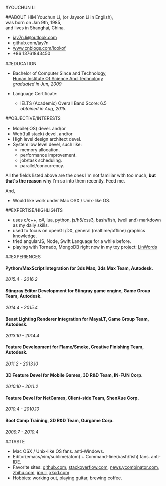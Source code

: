 #YOUCHUN LI

##ABOUT HIM
Youchun Li, (or Jayson Li in English),  
was born on Jan 9th, 1985,  
and lives in Shanghai, China.  

* jay7n.li@outlook.com
* github.com/jay7n
* www.cnblogs.com/lookof
* +86 13761843450

##EDUCATION
* Bachelor of Computer Since and Technology,  
  [Hunan Institute Of Science And Technology](http://www.hnist.cn)  
  _graduated in Jun, 2009_

* Language Certificate:
    * IELTS (Academic) Overall Band Score: 6.5  
      _obtained in Aug, 2015._  

##OBJECTIVE/INTERESTS
* Mobile(iOS) devel. and/or
* Web(full stack) devel. and/or
* High level design architect devel.
* System low level devel, such like:
    * memory allocation.
    * performance improvement.
    * job/task scheduling.
    * parallel/concurrency.

All the fields listed above are the ones I'm not familiar with too much, **but that's the reason** why I'm so into them recently. Feed me.  

And,
* Would like work under Mac OSX / Unix-like OS.

##EXPERTISE/HIGHLIGHTS
* uses c/c++, c#, lua, python, js/h5/css3, bash/fish, (well and) markdown as my daily skills.
* used to focus on openGL/DX, general (realtime/offline) graphics knowledge.
* tried angularJS, Node, Swift Language for a while before.
* playing with Tornado, MongoDB right now in my toy project: [LinWords](https://github.com/jay7n/LinWords)

##EXPERIENCES
#### Python/MaxScript Integration for 3ds Max, 3ds Max Team, Autodesk.
_2015.4 - 2016.2_

#### Stingray Editor Development for Stingray game engine, Game Group Team, Autodesk.
_2014.4 - 2015.4_

#### Beast Lighting Renderer Integration for MayaLT, Game Group Team, Autodesk.
_2013.10 - 2014.4_

#### Feature Development for Flame/Smoke, Creative Finishing Team, Autodesk.
_2011.2 - 2013.10_

#### 3D Feature Devel for Mobile Games, 3D R&D Team, IN-FUN Corp.
_2010.10 - 2011.2_

#### Feature Devel for NetGames, Client-side Team, ShenXue Corp.
_2010.4 - 2010.10_

#### Boot Camp Training, 3D R&D Team, Ourgame Corp.
_2009.7 - 2010.4_


##TASTE
* Mac OSX / Unix-like OS fans. anti-Windows.
* Editor(emacs/vim/sublime/atom) + Command-line(bash/fish) fans. anti-IDE.
* Favorite sites: [github.com](), [stackoverflow.com](), [news.ycombinator.com](), [zhihu.com](), [ipn.li](), [xkcd.com]()
* Hobbies: working out, playing guitar, brewing coffee.
